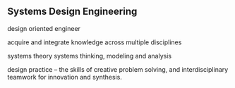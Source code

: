 ## Systems Design Engineering

design oriented engineer

acquire and integrate knowledge across multiple disciplines

systems theory
systems thinking, modeling and analysis

design practice – the skills of creative problem solving, and interdisciplinary teamwork for innovation and synthesis.

